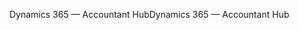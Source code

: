 <span data-ttu-id="57b95-101">Dynamics 365 — Accountant Hub</span><span class="sxs-lookup"><span data-stu-id="57b95-101">Dynamics 365 — Accountant Hub</span></span>
